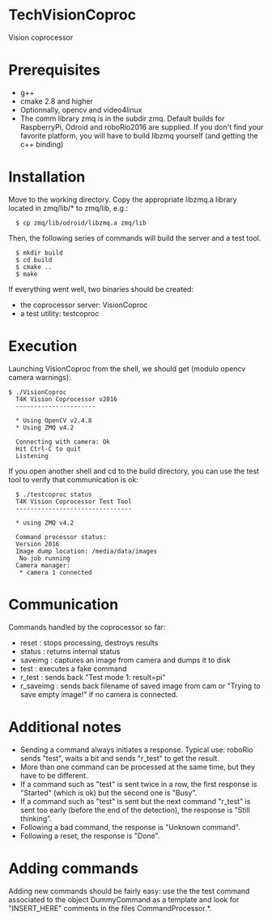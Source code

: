 # TechVisionCoproc
Vision coprocessor

Prerequisites
=============

- g++ 
- cmake 2.8 and higher
- Optionnally, opencv and video4linux
- The comm library zmq is in the subdir zmq. Default builds for RaspberryPi, Odroid and roboRio2016 are supplied. If you don't find your favorite platform, you will have to build libzmq yourself (and getting the c++ binding)


Installation
============

Move to the working directory. Copy the appropriate libzmq.a library located in zmq/lib/* to zmq/lib, e.g.:
```
  $ cp zmq/lib/odroid/libzmq.a zmq/lib
```
Then, the following series of commands will build the server and a test tool.
```
  $ mkdir build
  $ cd build
  $ cmake ..
  $ make
```
If everything went well, two binaries should be created: 
- the coprocessor server: VisionCoproc
- a test utility: testcoproc

Execution
=========

Launching VisionCoproc from the shell, we should get (modulo opencv camera warnings):
```
$ ./VisionCoproc
  T4K Vision Coprocessor v2016
  ----------------------

  * Using OpenCV v2.4.8
  * Using ZMQ v4.2

  Connecting with camera: Ok
  Hit Ctrl-C to quit
  Listening
```

If you open another shell and cd to the build directory, you can use the test tool to verify that communication is ok:
```
  $ ./testcoproc status
  T4K Vision Coprocessor Test Tool
  --------------------------------

  * using ZMQ v4.2

  Command processor status:
  Version 2016
  Image dump location: /media/data/images
   No job running
  Camera manager: 
   * camera 1 connected
```

Communication
=============

Commands handled by the coprocessor so far:

- reset				: stops processing, destroys results
- status				: returns internal status 
- saveimg				: captures an image from camera and dumps it to disk   
- test				: executes a fake command 
- r_test				: sends back "Test mode 1: result=pi"
- r_saveimg            		: sends back filename of saved image from cam or "Trying to save empty image!" if no camera is connected.

Additional notes
================

* Sending a command always initiates a response. Typical use:  roboRio sends "test", waits a bit and sends "r_test" to get the result.
* More than one command can be processed at the same time, but they have to be different.
* If a command such as "test" is sent twice in a row, the first response is "Started" (which is ok) but the second one is "Busy".
* If a command such as "test" is sent but the next command "r_test" is sent too early (before the end of the detection), the response is "Still thinking".
* Following a bad command, the response is "Unknown command".
* Following a reset, the response is "Done".
 
Adding commands
===============

Adding new commands should be fairly easy: use the the test command associated to the object DummyCommand as a template and look for "INSERT_HERE" comments in the files CommandProcessor.*.
  
